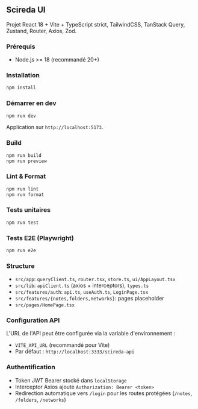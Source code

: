 ## Scireda UI

Projet React 18 + Vite + TypeScript strict, TailwindCSS, TanStack Query, Zustand, Router, Axios, Zod.

### Prérequis
- Node.js >= 18 (recommandé 20+)

### Installation
```bash
npm install
```

### Démarrer en dev
```bash
npm run dev
```
Application sur `http://localhost:5173`.

### Build
```bash
npm run build
npm run preview
```

### Lint & Format
```bash
npm run lint
npm run format
```

### Tests unitaires
```bash
npm run test
```

### Tests E2E (Playwright)
```bash
npm run e2e
```

### Structure
- `src/app`: `queryClient.ts`, `router.tsx`, `store.ts`, `ui/AppLayout.tsx`
- `src/lib`: `apiClient.ts` (axios + interceptors), `types.ts`
- `src/features/auth`: `api.ts`, `useAuth.ts`, `LoginPage.tsx`
- `src/features/{notes,folders,networks}`: pages placeholder
- `src/pages/HomePage.tsx`

### Configuration API
L'URL de l'API peut être configurée via la variable d'environnement :
- `VITE_API_URL` (recommandé pour Vite)
- Par défaut : `http://localhost:3333/scireda-api`

### Authentification
- Token JWT Bearer stocké dans `localStorage`
- Interceptor Axios ajoute `Authorization: Bearer <token>`
- Redirection automatique vers `/login` pour les routes protégées (`/notes`, `/folders`, `/networks`)


